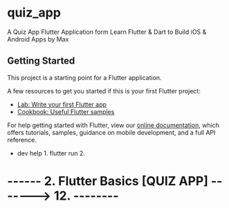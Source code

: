 # quiz_app

A Quiz App Flutter Application form Learn Flutter &amp; Dart to Build iOS &amp; Android Apps by Max

## Getting Started

This project is a starting point for a Flutter application.

A few resources to get you started if this is your first Flutter project:

- [Lab: Write your first Flutter app](https://flutter.dev/docs/get-started/codelab)
- [Cookbook: Useful Flutter samples](https://flutter.dev/docs/cookbook)

For help getting started with Flutter, view our
[online documentation](https://flutter.dev/docs), which offers tutorials,
samples, guidance on mobile development, and a full API reference.
- dev help
            1. flutter run
            2.

# ------ 2. Flutter Basics [QUIZ APP] -------> 12.  --------
